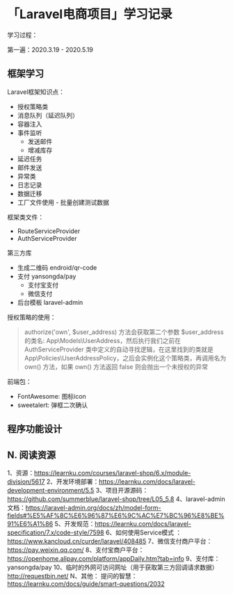 # 「Laravel电商项目」学习记录

学习过程：

第一遍：2020.3.19 - 2020.5.19

## 框架学习

Laravel框架知识点：
- 授权策略类
- 消息队列（延迟队列）
- 容器注入
- 事件监听
    - 发送邮件 
    - 增减库存
- 延迟任务
- 邮件发送
- 异常类
- 日志记录
- 数据迁移
- 工厂文件使用 - 批量创建测试数据

框架类文件：
- RouteServiceProvider
- AuthServiceProvider

第三方库
- 生成二维码  endroid/qr-code
- 支付 yansongda/pay
    - 支付宝支付
    - 微信支付
- 后台模板 laravel-admin     

授权策略的使用：

> authorize('own', $user_address) 方法会获取第二个参数 $user_address 的类名: App\Models\UserAddress，然后执行我们之前在 AuthServiceProvider 类中定义的自动寻找逻辑，在这里找到的类就是 App\Policies\UserAddressPolicy，之后会实例化这个策略类，再调用名为 own() 方法，如果 own() 方法返回 false 则会抛出一个未授权的异常

前端包：
- FontAwesome: 图标icon
- sweetalert: 弹框二次确认


## 程序功能设计


## N. 阅读资源

1、资源：https://learnku.com/courses/laravel-shop/6.x/module-division/5617
2、开发环境部署：https://learnku.com/docs/laravel-development-environment/5.5
3、项目开源源码：https://github.com/summerblue/laravel-shop/tree/L05_5.8
4、laravel-admin 文档：https://laravel-admin.org/docs/zh/model-form-fields#%E5%AF%8C%E6%96%87%E6%9C%AC%E7%BC%96%E8%BE%91%E6%A1%86
5、开发规范：https://learnku.com/docs/laravel-specification/7.x/code-style/7598
6、如何使用Service模式 ：https://www.kancloud.cn/curder/laravel/408485
7、微信支付商户平台：https://pay.weixin.qq.com/ 
8、支付宝商户平台：https://openhome.alipay.com/platform/appDaily.htm?tab=info
9、支付库：yansongda/pay
10、临时的外网可访问网址（用于获取第三方回调请求数据） http://requestbin.net/
N、其他：
 提问的智慧：  https://learnku.com/docs/guide/smart-questions/2032
